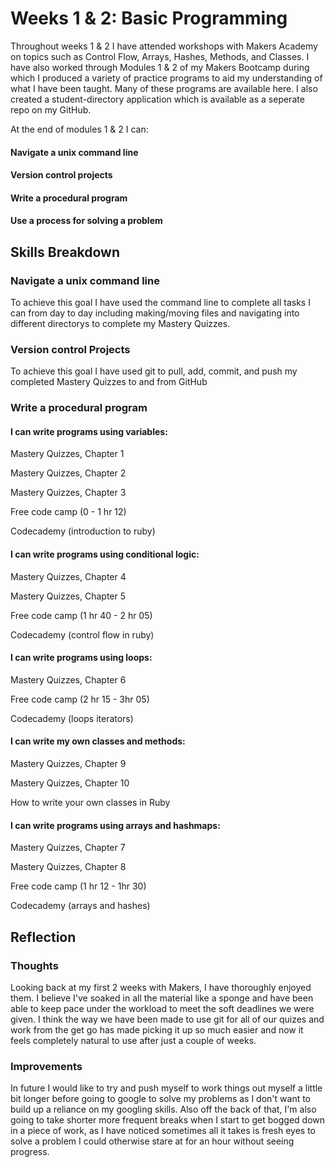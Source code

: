 # Weeks 1 & 2: Basic Programming

Throughout weeks 1 & 2 I have attended workshops with Makers Academy on topics such as Control Flow, Arrays, Hashes, Methods, and Classes. I have also worked through Modules 1 & 2 of my Makers Bootcamp during which I produced a variety of practice programs to aid my understanding of what I have been taught. Many of these programs are available here. I also created a student-directory application which is available as a seperate repo on my GitHub.

At the end of modules 1 & 2 I can:
#### Navigate a unix command line
#### Version control projects
#### Write a procedural program
#### Use a process for solving a problem

## Skills Breakdown

### Navigate a unix command line
To achieve this goal I have used the command line to complete all tasks I can from day to day including making/moving files and navigating into different directorys to complete my Mastery Quizzes.

### Version control Projects
To achieve this goal I have used git to pull, add, commit, and push my completed Mastery Quizzes to and from GitHub

### Write a procedural program
#### I can write programs using variables:
Mastery Quizzes, Chapter 1

Mastery Quizzes, Chapter 2

Mastery Quizzes, Chapter 3

Free code camp (0 - 1 hr 12)

Codecademy (introduction to ruby)

#### I can write programs using conditional logic:
Mastery Quizzes, Chapter 4

Mastery Quizzes, Chapter 5

Free code camp (1 hr 40 - 2 hr 05)

Codecademy (control flow in ruby)

#### I can write programs using loops:
Mastery Quizzes, Chapter 6

Free code camp (2 hr 15 - 3hr 05)

Codecademy (loops iterators)

#### I can write my own classes and methods:
Mastery Quizzes, Chapter 9

Mastery Quizzes, Chapter 10

How to write your own classes in Ruby


#### I can write programs using arrays and hashmaps:
Mastery Quizzes, Chapter 7

Mastery Quizzes, Chapter 8

Free code camp (1 hr 12 - 1hr 30)

Codecademy (arrays and hashes)

## Reflection
### Thoughts
Looking back at my first 2 weeks with Makers, I have thoroughly enjoyed them. I believe I've soaked in all the material like a sponge and have been able to keep pace under the workload to meet the soft deadlines we were given. I think the way we have been made to use git for all of our quizes and work from the get go has made picking it up so much easier and now it feels completely natural to use after just a couple of weeks.

### Improvements
In future I would like to try and push myself to work things out myself a little bit longer before going to google to solve my problems as I don't want to build up a reliance on my googling skills. Also off the back of that, I'm also going to take shorter more frequent breaks when I start to get bogged down in a piece of work, as I have noticed sometimes all it takes is fresh eyes to solve a problem I could otherwise stare at for an hour without seeing progress.

